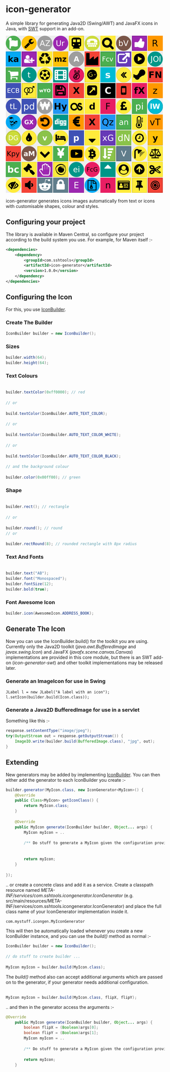# icon-generator
A simple library for generating Java2D (Swing/AWT) and JavaFX icons in Java, with [SWT](https://github.com/sshtools/icon-generator-swt) support in an add-on. 

![](src/web/images/sample.png)

icon-generator generates icons images automatically from text or icons with customisable shapes, colour
and styles.

## Configuring your project

The library is available in Maven Central, so configure your project according to the
build system you use. For example, for Maven itself :-

```xml
<dependencies>
	<dependency>
		<groupId>com.sshtools</groupId>
		<artifactId>icon-generator</artifactId>
		<version>1.0.0</version>
	</dependency>
</dependencies>
```

## Configuring the Icon

For this, you use [IconBuilder](src/main/java/com/sshtools/icongenerator/IconBuilder.java). 

### Create The Builder 

```java
IconBuilder builder = new IconBuilder();
```

### Sizes

```java
builder.width(64);
builder.height(64);
```

### Text Colours

```java

builder.textColor(0xff0000); // red

// or

build.textColor(IconBuilder.AUTO_TEXT_COLOR);

// or

build.textColor(IconBuilder.AUTO_TEXT_COLOR_WHITE);

// or

build.textColor(IconBuilder.AUTO_TEXT_COLOR_BLACK);

// and the background colour

builder.color(0x00ff00); // green
```


### Shape

```java

builder.rect(); // rectangle

// or 

builder.round(); // round
// or 

builder.rectRound(8); // rounded rectangle with 8px radius
```

### Text And Fonts

```java

builder.text("AB");
builder.font("Monospaced");
builder.fontSize(12); 
builder.bold(true);

```

### Font Awesome Icon

```java
builder.icon(AwesomeIcon.ADDRESS_BOOK);
```

## Generate The Icon

Now you can use the IconBuilder.build() for the toolkit you are using.
Currently only the Java2D toolkit (*java.awt.BufferedImage*
and *javax.swing.Icon*) and JavaFX (*javafx.scene.canvas.Canvas*) implementations
are provided in this core module, but there is an SWT add-on (*icon-generator-swt*)
and other toolkit implementations may be released later.

### Generate an ImageIcon for use in Swing

```
JLabel l = new JLabel("A label with an icon");
l.setIcon(builder.build(Icon.class));
```

### Generate a Java2D BufferedImage for use in a servlet

Something like this :- 

```java
response.setContentType("image/jpeg");
try(OutputStream out = response.getOutputStream()) {
	ImageIO.write(builder.build(BufferedImage.class), "jpg", out);
}

```

## Extending

New generators may be added by implementing [IconBuilder](src/main/java/com/sshtools/icongenerator/IconGenerator.java).
You can then either add the generator to each IconBuilder you create :-

```java
builder.generator(MyIcon.class, new IconGenerator<MyIcon>() {
	@Override
	public Class<MyIcon> getIconClass() {
		return MyIcon.class;
	}

	@Override
	public MyIcon generate(IconBuilder builder, Object... args) {
		MyIcon myIcon = ..
		
		/** Do stuff to generate a MyIcon given the configuration provided by IconBuilder */ 
	
	
		return myIcon;
	}
	
});
```

.. or create a concrete class and add it as a service. Create a classpath resource named *META-INF/services/com.sshtools.icongenerator.IconGenerator* (e.g. src/main/resources/META-INF/services/com.sshtools.icongenerator.IconGenerator) and place the full class name of your IconGenerator implementation inside it. 

```
com.mystuff.icongen.MyIconGenerator
```

This will then be automatically loaded whenever you create a new IconBuilder instance, and you can use the *build()*
method as normal :-

```java
IconBuilder builder = new IconBuilder();

// do stuff to create builder ...

MyIcon myIcon = builder.build(MyIcon.class);
```

The *build()* method also can accept additional arguments which are passed on to the generator, if your generator
needs additional configuration.

```java

MyIcon myIcon = builder.build(MyIcon.class, flipX, flipY);
```

.. and then in the generator access the arguments :-

```java
@Override
	public MyIcon generate(IconBuilder builder, Object... args) {
		boolean flipX = (Boolean)args[0];
		boolean flipY = (Boolean)args[1];
		MyIcon myIcon = ..
		
		/** Do stuff to generate a MyIcon given the configuration provided by IconBuilder */ 
	
		return myIcon;
	}
```
